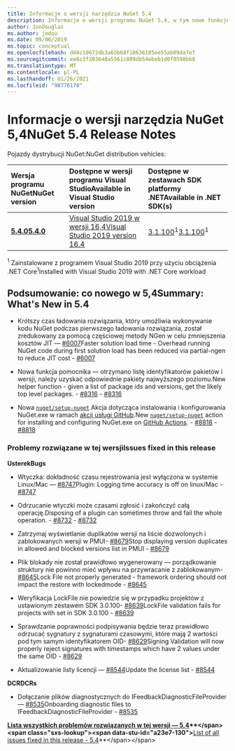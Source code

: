 ```yaml
---
title: Informacje o wersji narzędzia NuGet 5,4
description: Informacje o wersji programu NuGet 5,4, w tym nowe funkcje, poprawki błędów i DCR.
author: JonDouglas
ms.author: jodou
ms.date: 09/06/2019
ms.topic: conceptual
ms.openlocfilehash: dd4c10672db3a65b68f18636105ee55ab09da7ef
ms.sourcegitcommit: ee6c3f203648a5561c809db54ebeb1d0f0598b68
ms.translationtype: MT
ms.contentlocale: pl-PL
ms.lasthandoff: 01/26/2021
ms.locfileid: "98776178"
---
```

# <a name="nuget-54-release-notes"></a><span data-ttu-id="a23e7-103">Informacje o wersji narzędzia NuGet 5,4</span><span class="sxs-lookup"><span data-stu-id="a23e7-103">NuGet 5.4 Release Notes</span></span>

<span data-ttu-id="a23e7-104">Pojazdy dystrybucji NuGet:</span><span class="sxs-lookup"><span data-stu-id="a23e7-104">NuGet distribution vehicles:</span></span>

| <span data-ttu-id="a23e7-105">Wersja programu NuGet</span><span class="sxs-lookup"><span data-stu-id="a23e7-105">NuGet version</span></span> | <span data-ttu-id="a23e7-106">Dostępne w wersji programu Visual Studio</span><span class="sxs-lookup"><span data-stu-id="a23e7-106">Available in Visual Studio version</span></span>| <span data-ttu-id="a23e7-107">Dostępne w zestawach SDK platformy .NET</span><span class="sxs-lookup"><span data-stu-id="a23e7-107">Available in .NET SDK(s)</span></span>|
|:---|:---|:---|
| [<span data-ttu-id="a23e7-108">**5.4.0**</span><span class="sxs-lookup"><span data-stu-id="a23e7-108">**5.4.0**</span></span>](https://nuget.org/downloads) | [<span data-ttu-id="a23e7-109">Visual Studio 2019 w wersji 16,4</span><span class="sxs-lookup"><span data-stu-id="a23e7-109">Visual Studio 2019 version 16.4</span></span>](https://visualstudio.microsoft.com/downloads/) | <span data-ttu-id="a23e7-110">[3.1.100](https://dotnet.microsoft.com/download/dotnet-core/3.1)<sup>1</sup></span><span class="sxs-lookup"><span data-stu-id="a23e7-110">[3.1.100](https://dotnet.microsoft.com/download/dotnet-core/3.1)<sup>1</sup></span></span> |

<span data-ttu-id="a23e7-111"><sup>1</sup> Zainstalowane z programem Visual Studio 2019 przy użyciu obciążenia .NET Core</span><span class="sxs-lookup"><span data-stu-id="a23e7-111"><sup>1</sup>Installed with Visual Studio 2019 with .NET Core workload</span></span>

## <a name="summary-whats-new-in-54"></a><span data-ttu-id="a23e7-112">Podsumowanie: co nowego w 5,4</span><span class="sxs-lookup"><span data-stu-id="a23e7-112">Summary: What's New in 5.4</span></span>

* <span data-ttu-id="a23e7-113">Krótszy czas ładowania rozwiązania, który umożliwia wykonywanie kodu NuGet podczas pierwszego ładowania rozwiązania, został zredukowany za pomocą częściowej metody NGen w celu zmniejszenia kosztów JIT — [#6007](https://github.com/NuGet/Home/issues/6007)</span><span class="sxs-lookup"><span data-stu-id="a23e7-113">Faster solution load time - Overhead running NuGet code during first solution load has been reduced via partial-ngen to reduce JIT cost - [#6007](https://github.com/NuGet/Home/issues/6007)</span></span>

* <span data-ttu-id="a23e7-114">Nowa funkcja pomocnika — otrzymano listę identyfikatorów pakietów i wersji, należy uzyskać odpowiednie pakiety najwyższego poziomu.</span><span class="sxs-lookup"><span data-stu-id="a23e7-114">New helper function - given a list of package ids and versions, get the likely top level packages.</span></span><span data-ttu-id="a23e7-115"> - [#8316](https://github.com/NuGet/Home/issues/8316)</span><span class="sxs-lookup"><span data-stu-id="a23e7-115"> - [#8316](https://github.com/NuGet/Home/issues/8316)</span></span>

* <span data-ttu-id="a23e7-116">Nowa [`nuget/setup-nuget`](https://github.com/marketplace/actions/setup-nuget-exe-for-use-with-actions) Akcja dotycząca instalowania i konfigurowania NuGet.exe w ramach [akcji usługi GitHub](https://github.com/features/actions).</span><span class="sxs-lookup"><span data-stu-id="a23e7-116">New [`nuget/setup-nuget`](https://github.com/marketplace/actions/setup-nuget-exe-for-use-with-actions) action for installing and configuring NuGet.exe on [GitHub Actions](https://github.com/features/actions).</span></span><span data-ttu-id="a23e7-117"> - [#8818](https://github.com/NuGet/Home/issues/8818)</span><span class="sxs-lookup"><span data-stu-id="a23e7-117"> - [#8818](https://github.com/NuGet/Home/issues/8818)</span></span>

### <a name="issues-fixed-in-this-release"></a><span data-ttu-id="a23e7-118">Problemy rozwiązane w tej wersji</span><span class="sxs-lookup"><span data-stu-id="a23e7-118">Issues fixed in this release</span></span>

<span data-ttu-id="a23e7-119">**Usterek**</span><span class="sxs-lookup"><span data-stu-id="a23e7-119">**Bugs**</span></span>

* <span data-ttu-id="a23e7-120">Wtyczka: dokładność czasu rejestrowania jest wyłączona w systemie Linux/Mac — [#8747](https://github.com/NuGet/Home/issues/8747)</span><span class="sxs-lookup"><span data-stu-id="a23e7-120">Plugin: Logging time accuracy is off on linux/Mac - [#8747](https://github.com/NuGet/Home/issues/8747)</span></span>

* <span data-ttu-id="a23e7-121">Odrzucanie wtyczki może czasami zgłosić i zakończyć całą operację.</span><span class="sxs-lookup"><span data-stu-id="a23e7-121">Disposing of a plugin can sometimes throw and fail the whole operation.</span></span><span data-ttu-id="a23e7-122"> - [#8732](https://github.com/NuGet/Home/issues/8732)</span><span class="sxs-lookup"><span data-stu-id="a23e7-122"> - [#8732](https://github.com/NuGet/Home/issues/8732)</span></span>

* <span data-ttu-id="a23e7-123">Zatrzymaj wyświetlanie duplikatów wersji na liście dozwolonych i zablokowanych wersji w PMUI- [#8679](https://github.com/NuGet/Home/issues/8679)</span><span class="sxs-lookup"><span data-stu-id="a23e7-123">Stop displaying version duplicates in allowed and blocked versions list in PMUI - [#8679](https://github.com/NuGet/Home/issues/8679)</span></span>

* <span data-ttu-id="a23e7-124">Plik blokady nie został prawidłowo wygenerowany — porządkowanie struktury nie powinno mieć wpływu na przywracanie z zablokowanym- [#8645](https://github.com/NuGet/Home/issues/8645)</span><span class="sxs-lookup"><span data-stu-id="a23e7-124">Lock File not properly generated - framework ordering should not impact the restore with lockedmode - [#8645](https://github.com/NuGet/Home/issues/8645)</span></span>

* <span data-ttu-id="a23e7-125">Weryfikacja LockFile nie powiedzie się w przypadku projektów z <RuntimeIdentifiers> ustawionym zestawem SDK 3.0.100- [#8639](https://github.com/NuGet/Home/issues/8639)</span><span class="sxs-lookup"><span data-stu-id="a23e7-125">LockFile validation fails for projects with <RuntimeIdentifiers> set in SDK 3.0.100 - [#8639](https://github.com/NuGet/Home/issues/8639)</span></span>

* <span data-ttu-id="a23e7-126">Sprawdzanie poprawności podpisywania będzie teraz prawidłowo odrzucać sygnatury z sygnaturami czasowymi, które mają 2 wartości pod tym samym identyfikatorem OID- [#8629](https://github.com/NuGet/Home/issues/8629)</span><span class="sxs-lookup"><span data-stu-id="a23e7-126">Signing Validation will now properly reject signatures with timestamps which have 2 values under the same OID - [#8629](https://github.com/NuGet/Home/issues/8629)</span></span>

* <span data-ttu-id="a23e7-127">Aktualizowanie listy licencji — [#8544](https://github.com/NuGet/Home/issues/8544)</span><span class="sxs-lookup"><span data-stu-id="a23e7-127">Update the license list - [#8544](https://github.com/NuGet/Home/issues/8544)</span></span>

<span data-ttu-id="a23e7-128">**DCR**</span><span class="sxs-lookup"><span data-stu-id="a23e7-128">**DCRs**</span></span>

* <span data-ttu-id="a23e7-129">Dołączanie plików diagnostycznych do IFeedbackDiagnosticFileProvider — [#8535](https://github.com/NuGet/Home/issues/8535)</span><span class="sxs-lookup"><span data-stu-id="a23e7-129">Onboarding diagnostic files to IFeedbackDiagnosticFileProvider - [#8535](https://github.com/NuGet/Home/issues/8535)</span></span>

<span data-ttu-id="a23e7-130">**[Lista wszystkich problemów rozwiązanych w tej wersji — 5,4](https://github.com/nuget/home/issues?q=is%3Aissue+is%3Aclosed+milestone%3A%225.4")**</span><span class="sxs-lookup"><span data-stu-id="a23e7-130">**[List of all issues fixed in this release - 5.4](https://github.com/nuget/home/issues?q=is%3Aissue+is%3Aclosed+milestone%3A%225.4")**</span></span>
